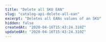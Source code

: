 ```yaml
---
title: "Delete all SKU EAN"
slug: "catalog-api-delete-all-ean"
excerpt: "Deletes all EANs values of an SKU"
hidden: false
createdAt: "2020-04-16T15:43:24.310Z"
updatedAt: "2020-04-16T15:43:24.310Z"
---
```

